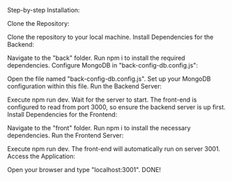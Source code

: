 Step-by-step Installation:

Clone the Repository:

Clone the repository to your local machine. Install Dependencies for the Backend:

Navigate to the "back" folder. Run npm i to install the required dependencies. Configure MongoDB in "back-config-db.config.js":

Open the file named "back-config-db.config.js". Set up your MongoDB configuration within this file. Run the Backend Server:

Execute npm run dev. Wait for the server to start. The front-end is configured to read from port 3000, so ensure the backend server is up first. Install Dependencies for the Frontend:

Navigate to the "front" folder. Run npm i to install the necessary dependencies. Run the Frontend Server:

Execute npm run dev. The front-end will automatically run on server 3001. Access the Application:

Open your browser and type "localhost:3001". DONE!
